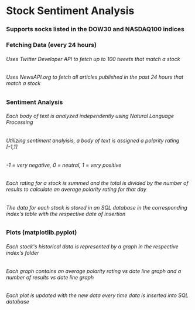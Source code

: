 # Stock Sentiment Analysis
### Supports socks listed in the DOW30 and NASDAQ100 indices

### Fetching Data (every 24 hours)
###### Uses Twitter Developer API to fetch up to 100 tweets that match a stock
###### Uses NewsAPI.org to fetch all articles published in the past 24 hours that match a stock


### Sentiment Analysis
###### Each body of text is analyzed independently using Natural Language Processing
###### Utilizing sentiment analyisis, a body of text is assigned a polarity rating [-1,1]
###### -1 = very negative, 0 = neutral, 1 = very positive
###### Each rating for a stock is summed and the total is divided by the number of results to calculate an average polarity rating for that day
###### The data for each stock is stored in an SQL database in the corresponding index's table with the respective date of insertion

### Plots (matplotlib.pyplot)
###### Each stock's historical data is represented by a graph in the respective index's folder
###### Each graph contains an average polarity rating vs date line graph and a number of results vs date line graph
###### Each plot is updated with the new data every time data is inserted into SQL database



